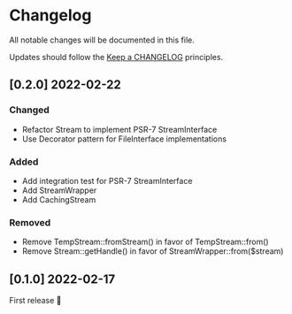 # Changelog

All notable changes will be documented in this file.

Updates should follow the [Keep a CHANGELOG](http://keepachangelog.com/) principles.

## [0.2.0] 2022-02-22
### Changed
- Refactor Stream to implement PSR-7 StreamInterface
- Use Decorator pattern for FileInterface implementations

### Added
- Add integration test for PSR-7 StreamInterface
- Add StreamWrapper
- Add CachingStream

### Removed
- Remove TempStream::fromStream() in favor of TempStream::from()
- Remove Stream::getHandle() in favor of StreamWrapper::from($stream)

## [0.1.0] 2022-02-17
First release 🚀

